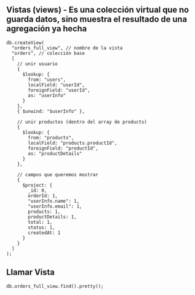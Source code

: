 ## Vistas (views) - Es una colección virtual que no guarda datos, sino muestra el resultado de una agregación ya hecha

```
db.createView(
  "orders_full_view", // nombre de la vista
  "orders", // colección base
  [
    // unir usuario
    {
      $lookup: {
        from: "users",
        localField: "userId",
        foreignField: "userId",
        as: "userInfo"
      }
    },
    { $unwind: "$userInfo" },

    // unir productos (dentro del array de products)
    {
      $lookup: {
        from: "products",
        localField: "products.productId",
        foreignField: "productId",
        as: "productDetails"
      }
    },

    // campos que queremos mostrar
    {
      $project: {
        _id: 0,
        orderId: 1,
        "userInfo.name": 1,
        "userInfo.email": 1,
        products: 1,
        productDetails: 1,
        total: 1,
        status: 1,
        createdAt: 1
      }
    }
  ]
);
```

## Llamar Vista
```
db.orders_full_view.find().pretty();
```